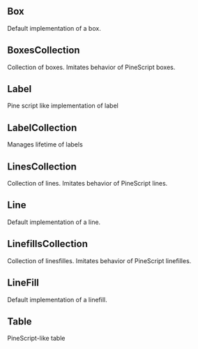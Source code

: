## Box

Default implementation of a box.

## BoxesCollection

Collection of boxes. Imitates behavior of PineScript boxes.

## Label

Pine script like implementation of label

## LabelCollection

Manages lifetime of labels

## LinesCollection

Collection of lines. Imitates behavior of PineScript lines.

## Line

Default implementation of a line.

## LinefillsCollection

Collection of linesfilles. Imitates behavior of PineScript linefilles.

## LineFill

Default implementation of a linefill.

## Table

PineScript-like table